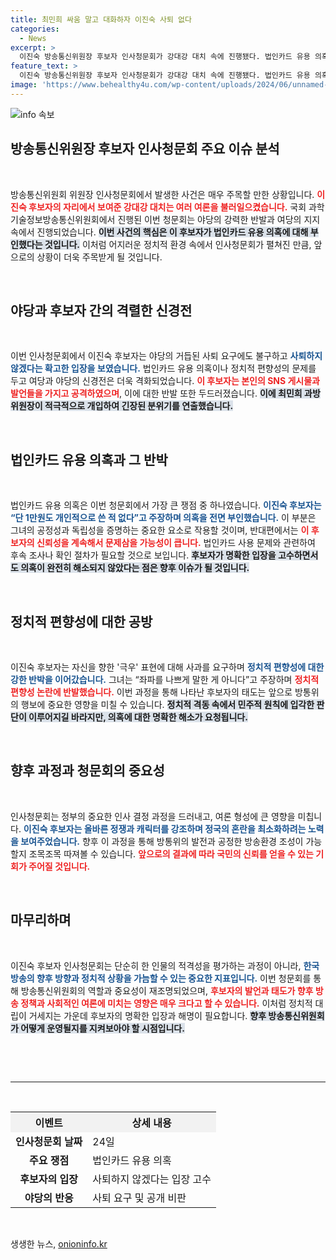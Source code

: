 ```yaml
---
title: 최민희 싸움 말고 대화하자 이진숙 사퇴 없다
categories:
  - News
excerpt: >
  이진숙 방송통신위원장 후보자 인사청문회가 강대강 대치 속에 진행됐다. 법인카드 유용 의혹을 vehemently 부인하며 불퇴의지로 맞선 이 후보자는 “사퇴하지 않겠다”고 선언, 여야 간 치열한 신경전이 이어졌다.
feature_text: >
  이진숙 방송통신위원장 후보자 인사청문회가 강대강 대치 속에 진행됐다. 법인카드 유용 의혹을 vehemently 부인하며 불퇴의지로 맞선 이 후보자는 “사퇴하지 않겠다”고 선언, 여야 간 치열한 신경전이 이어졌다.
image: 'https://www.behealthy4u.com/wp-content/uploads/2024/06/unnamed-file.png'
---
```


<p><img src="https://www.behealthy4u.com/wp-content/uploads/2024/06/unnamed-file.png" alt="info 속보" /></p>

<h2 data-ke-size="size26">방송통신위원장 후보자 인사청문회 주요 이슈 분석</h2>

<p data-ke-size="size16">&nbsp;</p>

<p>방송통신위원회 위원장 인사청문회에서 발생한 사건은 매우 주목할 만한 상황입니다. <b><span style="color: #ee2323;">이진숙 후보자의 자리에서 보여준 강대강 대치는 여러 여론을 불러일으켰습니다.</span></b> 국회 과학기술정보방송통신위원회에서 진행된 이번 청문회는 야당의 강력한 반발과 여당의 지지 속에서 진행되었습니다. <b><span style="background-color: #21538527;">이번 사건의 핵심은 이 후보자가 법인카드 유용 의혹에 대해 부인했다는 것입니다.</span></b> 이처럼 어지러운 정치적 환경 속에서 인사청문회가 펼쳐진 만큼, 앞으로의 상황이 더욱 주목받게 될 것입니다.</p>

<p data-ke-size="size16">&nbsp;</p>

<h2 data-ke-size="size26">야당과 후보자 간의 격렬한 신경전</h2>

<p data-ke-size="size16">&nbsp;</p>

<p>이번 인사청문회에서 이진숙 후보자는 야당의 거듭된 사퇴 요구에도 불구하고 <b><span style="color: #1a5490;">사퇴하지 않겠다는 확고한 입장을 보였습니다.</span></b> 법인카드 유용 의혹이나 정치적 편향성의 문제를 두고 여당과 야당의 신경전은 더욱 격화되었습니다. <b><span style="color: #ee2323;">이 후보자는 본인의 SNS 게시물과 발언들을 가지고 공격하였으며</span></b>, 이에 대한 반발 또한 두드러졌습니다. <b><span style="background-color: #21538527;">이에 최민희 과방위원장이 적극적으로 개입하여 긴장된 분위기를 연출했습니다.</span></b> </p>

<p data-ke-size="size16">&nbsp;</p>

<h2 data-ke-size="size26">법인카드 유용 의혹과 그 반박</h2>

<p data-ke-size="size16">&nbsp;</p>

<p>법인카드 유용 의혹은 이번 청문회에서 가장 큰 쟁점 중 하나였습니다. <b><span style="color: #1a5490;">이진숙 후보자는 “단 1만원도 개인적으로 쓴 적 없다”고 주장하며 의혹을 전면 부인했습니다.</span></b> 이 부분은 그녀의 공정성과 독립성을 증명하는 중요한 요소로 작용할 것이며, 반대편에서는 <b><span style="color: #ee2323;">이 후보자의 신뢰성을 계속해서 문제삼을 가능성이 큽니다.</span></b> 법인카드 사용 문제와 관련하여 후속 조사나 확인 절차가 필요할 것으로 보입니다. <b><span style="background-color: #21538527;">후보자가 명확한 입장을 고수하면서도 의혹이 완전히 해소되지 않았다는 점은 향후 이슈가 될 것입니다.</span></b> </p>

<p data-ke-size="size16">&nbsp;</p>

<h2 data-ke-size="size26">정치적 편향성에 대한 공방</h2>

<p data-ke-size="size16">&nbsp;</p>

<p>이진숙 후보자는 자신을 향한 '극우' 표현에 대해 사과를 요구하며 <b><span style="color: #1a5490;">정치적 편향성에 대한 강한 반박을 이어갔습니다.</span></b> 그녀는 “좌파를 나쁘게 말한 게 아니다”고 주장하며 <b><span style="color: #ee2323;">정치적 편향성 논란에 반발했습니다.</span></b> 이번 과정을 통해 나타난 후보자의 태도는 앞으로 방통위의 행보에 중요한 영향을 미칠 수 있습니다. <b><span style="background-color: #21538527;">정치적 격동 속에서 민주적 원칙에 입각한 판단이 이루어지길 바라지만, 의혹에 대한 명확한 해소가 요청됩니다.</span></b></p>

<p data-ke-size="size16">&nbsp;</p>

<h2 data-ke-size="size26">향후 과정과 청문회의 중요성</h2>

<p data-ke-size="size16">&nbsp;</p>

<p>인사청문회는 정부의 중요한 인사 결정 과정을 드러내고, 여론 형성에 큰 영향을 미칩니다. <b><span style="color: #1a5490;">이진숙 후보자는 올바른 정쟁과 캐릭터를 강조하며 정국의 혼란을 최소화하려는 노력을 보여주었습니다.</span></b> 향후 이 과정을 통해 방통위의 발전과 공정한 방송환경 조성이 가능할지 조목조목 따져볼 수 있습니다. <b><span style="color: #ee2323;">앞으로의 결과에 따라 국민의 신뢰를 얻을 수 있는 기회가 주어질 것입니다.</span></b> </p>

<p data-ke-size="size16">&nbsp;</p>

<h2 data-ke-size="size26">마무리하며</h2>

<p data-ke-size="size16">&nbsp;</p>

<p>이진숙 후보자 인사청문회는 단순히 한 인물의 적격성을 평가하는 과정이 아니라, <b><span style="color: #1a5490;">한국 방송의 향후 방향과 정치적 상황을 가늠할 수 있는 중요한 지표입니다.</span></b> 이번 청문회를 통해 방송통신위원회의 역할과 중요성이 재조명되었으며, <b><span style="color: #ee2323;">후보자의 발언과 태도가 향후 방송 정책과 사회적인 여론에 미치는 영향은 매우 크다고 할 수 있습니다.</span></b> 이처럼 정치적 대립이 거세지는 가운데 후보자의 명확한 입장과 해명이 필요합니다. <b><span style="background-color: #21538527;">향후 방송통신위원회가 어떻게 운영될지를 지켜보아야 할 시점입니다.</span></b></p>

<p data-ke-size="size16">&nbsp;</p>

<p><br />
<hr />
<br /></p>

<table style="width: 100%;">
    <tr>
        <th style="background-color: #f2f2f2;">이벤트</th>
        <th style="background-color: #f2f2f2;">상세 내용</th>
    </tr>
    <tr>
        <td style="text-align: center; height: 17px;"><b>인사청문회 날짜</b></td>
        <td style="text-align: left; height: 17px;">24일</td>
    </tr>
    <tr>
        <td style="text-align: center; height: 17px;"><b>주요 쟁점</b></td>
        <td style="text-align: left; height: 17px;">법인카드 유용 의혹</td>
    </tr>
    <tr>
        <td style="text-align: center; height: 17px;"><b>후보자의 입장</b></td>
        <td style="text-align: left; height: 17px;">사퇴하지 않겠다는 입장 고수</td>
    </tr>
    <tr>
        <td style="text-align: center; height: 17px;"><b>야당의 반응</b></td>
        <td style="text-align: left; height: 17px;">사퇴 요구 및 공개 비판</td>
    </tr>
</table>

<p><br /></p>
생생한 뉴스, <a href="https://onioninfo.kr" rel="dofollow">onioninfo.kr</a>


